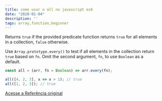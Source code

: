```yaml
---
title: como usar o all no javascript es6
date: "2020-01-04"
description: ''
tags: array,function,beginner
---
```


Returns `true` if the provided predicate function returns `true` for all elements in a collection, `false` otherwise.

Use `Array.prototype.every()` to test if all elements in the collection return `true` based on `fn`.
Omit the second argument, `fn`, to use `Boolean` as a default.

```js
const all = (arr, fn = Boolean) => arr.every(fn);
```

```js
all([4, 2, 3], x => x > 1); // true
all([1, 2, 3]); // true
```


[Acesse a Referência original](http://github.com/30-seconds/)
